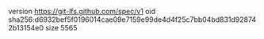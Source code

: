 version https://git-lfs.github.com/spec/v1
oid sha256:d6932bef5f0196014cae09e7159e99de4d4f25c7bb04bd831d928742b13154e0
size 5565
